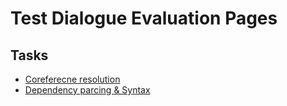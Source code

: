 # Test Dialogue Evaluation Pages

## Tasks

- [Coreferecne resolution](tasks/coreference_resolution.md)
- [Dependency parcing & Syntax](tasks/dependency_parsing_syntax.md)
